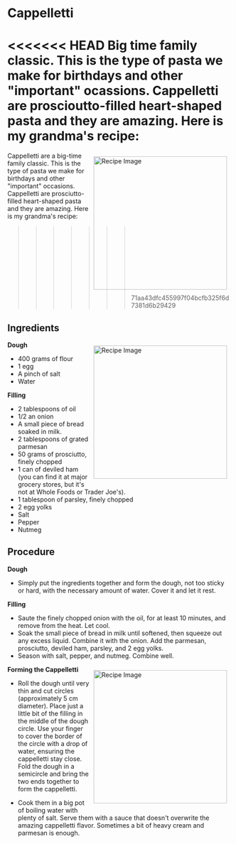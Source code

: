# Cappelletti
<<<<<<< HEAD
Big time family classic. This is the type of pasta we make for birthdays and other "important" ocassions. Cappelletti are proscioutto-filled heart-shaped pasta and they are amazing. Here is my grandma's recipe:
=======
<img src="CappellettiEnSalsa.jpg" alt="Recipe Image" width = "300" height = "auto" style="margin:10px" align = "right">

Cappelletti are a big-time family classic. This is the type of pasta we make for birthdays and other "important" occasions. Cappelletti are prosciutto-filled heart-shaped pasta and they are amazing. Here is my grandma's recipe:
>>>>>>> 71aa43dfc455997f04bcfb325f6d7381d6b29429

## Ingredients
<img src="CappellettiEnSalsa.jpg" alt="Recipe Image" width = "300" height = "auto" style="margin:10px" align = "right">

**Dough**
- 400 grams of flour
- 1 egg
- A pinch of salt
- Water

**Filling**
- 2 tablespoons of oil
- 1/2 an onion
- A small piece of bread soaked in milk.
- 2 tablespoons of grated parmesan
- 50 grams of prosciutto, finely chopped 
- 1 can of deviled ham (you can find it at major grocery stores, but it's not at Whole Foods or Trader Joe's).
- 1 tablespoon of parsley, finely chopped
- 2 egg yolks
- Salt
- Pepper
- Nutmeg

## Procedure
**Dough**
- Simply put the ingredients together and form the dough, not too sticky or hard, with the necessary amount of water. Cover it and let it rest.

**Filling**
- Saute the finely chopped onion with the oil, for at least 10 minutes, and remove from the heat. Let cool.
- Soak the small piece of bread in milk until softened, then squeeze out any excess liquid. Combine it with the onion. Add the parmesan, prosciutto, deviled ham, parsley, and 2 egg yolks. 
- Season with salt, pepper, and nutmeg. Combine well.

**Forming the Cappelletti**
<img src="CappellettiMamaCortada.jpg" alt="Recipe Image" width = "300" height = "auto" style="margin:10px" align = "right">

- Roll the dough until very thin and cut circles (approximately 5 cm diameter). Place just a little bit of the filling in the middle of the dough circle. Use your finger to cover the border of the circle with a drop of water, ensuring the cappelletti stay close. Fold the dough in a semicircle and bring the two ends together to form the cappelletti.


- Cook them in a big pot of boiling water with plenty of salt. Serve them with a sauce that doesn't overwrite the amazing cappelletti flavor. Sometimes a bit of heavy cream and parmesan is enough. 
